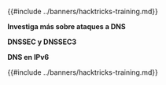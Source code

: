 {{#include ../banners/hacktricks-training.md}}

**Investiga más sobre ataques a DNS**

**DNSSEC y DNSSEC3**

**DNS en IPv6**

{{#include ../banners/hacktricks-training.md}}
